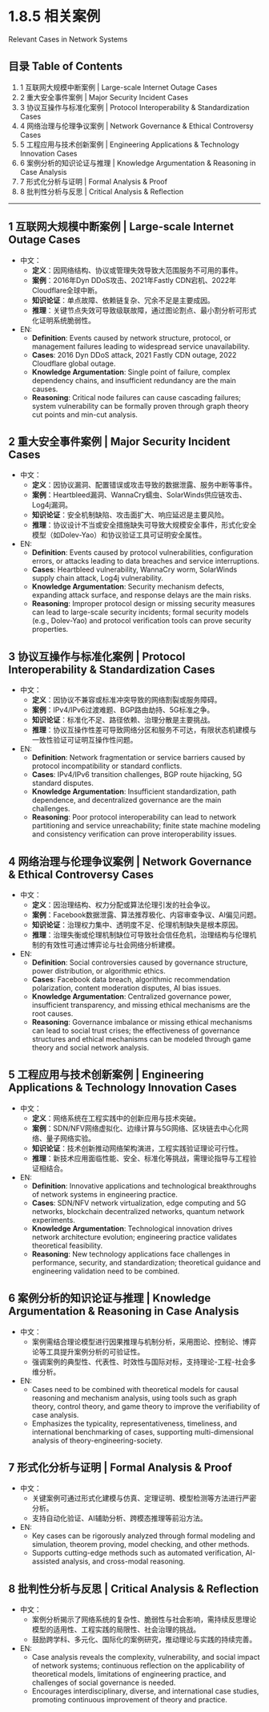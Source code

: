 # 1.8.5 相关案例

Relevant Cases in Network Systems

## 目录 Table of Contents

1. 1 互联网大规模中断案例 | Large-scale Internet Outage Cases
2. 2 重大安全事件案例 | Major Security Incident Cases
3. 3 协议互操作与标准化案例 | Protocol Interoperability & Standardization Cases
4. 4 网络治理与伦理争议案例 | Network Governance & Ethical Controversy Cases
5. 5 工程应用与技术创新案例 | Engineering Applications & Technology Innovation Cases
6. 6 案例分析的知识论证与推理 | Knowledge Argumentation & Reasoning in Case Analysis
7. 7 形式化分析与证明 | Formal Analysis & Proof
8. 8 批判性分析与反思 | Critical Analysis & Reflection

---

## 1 互联网大规模中断案例 | Large-scale Internet Outage Cases

- 中文：
  - **定义**：因网络结构、协议或管理失效导致大范围服务不可用的事件。
  - **案例**：2016年Dyn DDoS攻击、2021年Fastly CDN宕机、2022年Cloudflare全球中断。
  - **知识论证**：单点故障、依赖链复杂、冗余不足是主要成因。
  - **推理**：关键节点失效可导致级联故障，通过图论割点、最小割分析可形式化证明系统脆弱性。
- EN:
  - **Definition**: Events caused by network structure, protocol, or management failures leading to widespread service unavailability.
  - **Cases**: 2016 Dyn DDoS attack, 2021 Fastly CDN outage, 2022 Cloudflare global outage.
  - **Knowledge Argumentation**: Single point of failure, complex dependency chains, and insufficient redundancy are the main causes.
  - **Reasoning**: Critical node failures can cause cascading failures; system vulnerability can be formally proven through graph theory cut points and min-cut analysis.

## 2 重大安全事件案例 | Major Security Incident Cases

- 中文：
  - **定义**：因协议漏洞、配置错误或攻击导致的数据泄露、服务中断等事件。
  - **案例**：Heartbleed漏洞、WannaCry蠕虫、SolarWinds供应链攻击、Log4j漏洞。
  - **知识论证**：安全机制缺陷、攻击面扩大、响应延迟是主要风险。
  - **推理**：协议设计不当或安全措施缺失可导致大规模安全事件，形式化安全模型（如Dolev-Yao）和协议验证工具可证明安全属性。
- EN:
  - **Definition**: Events caused by protocol vulnerabilities, configuration errors, or attacks leading to data breaches and service interruptions.
  - **Cases**: Heartbleed vulnerability, WannaCry worm, SolarWinds supply chain attack, Log4j vulnerability.
  - **Knowledge Argumentation**: Security mechanism defects, expanding attack surface, and response delays are the main risks.
  - **Reasoning**: Improper protocol design or missing security measures can lead to large-scale security incidents; formal security models (e.g., Dolev-Yao) and protocol verification tools can prove security properties.

## 3 协议互操作与标准化案例 | Protocol Interoperability & Standardization Cases

- 中文：
  - **定义**：因协议不兼容或标准冲突导致的网络割裂或服务障碍。
  - **案例**：IPv4/IPv6过渡难题、BGP路由劫持、5G标准之争。
  - **知识论证**：标准化不足、路径依赖、治理分散是主要挑战。
  - **推理**：协议互操作性差可导致网络分区和服务不可达，有限状态机建模与一致性验证可证明互操作性问题。
- EN:
  - **Definition**: Network fragmentation or service barriers caused by protocol incompatibility or standard conflicts.
  - **Cases**: IPv4/IPv6 transition challenges, BGP route hijacking, 5G standard disputes.
  - **Knowledge Argumentation**: Insufficient standardization, path dependence, and decentralized governance are the main challenges.
  - **Reasoning**: Poor protocol interoperability can lead to network partitioning and service unreachability; finite state machine modeling and consistency verification can prove interoperability issues.

## 4 网络治理与伦理争议案例 | Network Governance & Ethical Controversy Cases

- 中文：
  - **定义**：因治理结构、权力分配或算法伦理引发的社会争议。
  - **案例**：Facebook数据泄露、算法推荐极化、内容审查争议、AI偏见问题。
  - **知识论证**：治理权力集中、透明度不足、伦理机制缺失是根本原因。
  - **推理**：治理失衡或伦理机制缺位可导致社会信任危机，治理结构与伦理机制的有效性可通过博弈论与社会网络分析建模。
- EN:
  - **Definition**: Social controversies caused by governance structure, power distribution, or algorithmic ethics.
  - **Cases**: Facebook data breach, algorithmic recommendation polarization, content moderation disputes, AI bias issues.
  - **Knowledge Argumentation**: Centralized governance power, insufficient transparency, and missing ethical mechanisms are the root causes.
  - **Reasoning**: Governance imbalance or missing ethical mechanisms can lead to social trust crises; the effectiveness of governance structures and ethical mechanisms can be modeled through game theory and social network analysis.

## 5 工程应用与技术创新案例 | Engineering Applications & Technology Innovation Cases

- 中文：
  - **定义**：网络系统在工程实践中的创新应用与技术突破。
  - **案例**：SDN/NFV网络虚拟化、边缘计算与5G网络、区块链去中心化网络、量子网络实验。
  - **知识论证**：技术创新推动网络架构演进，工程实践验证理论可行性。
  - **推理**：新技术应用面临性能、安全、标准化等挑战，需理论指导与工程验证相结合。
- EN:
  - **Definition**: Innovative applications and technological breakthroughs of network systems in engineering practice.
  - **Cases**: SDN/NFV network virtualization, edge computing and 5G networks, blockchain decentralized networks, quantum network experiments.
  - **Knowledge Argumentation**: Technological innovation drives network architecture evolution; engineering practice validates theoretical feasibility.
  - **Reasoning**: New technology applications face challenges in performance, security, and standardization; theoretical guidance and engineering validation need to be combined.

## 6 案例分析的知识论证与推理 | Knowledge Argumentation & Reasoning in Case Analysis

- 中文：
  - 案例需结合理论模型进行因果推理与机制分析，采用图论、控制论、博弈论等工具提升案例分析的可验证性。
  - 强调案例的典型性、代表性、时效性与国际对标，支持理论-工程-社会多维分析。
- EN:
  - Cases need to be combined with theoretical models for causal reasoning and mechanism analysis, using tools such as graph theory, control theory, and game theory to improve the verifiability of case analysis.
  - Emphasizes the typicality, representativeness, timeliness, and international benchmarking of cases, supporting multi-dimensional analysis of theory-engineering-society.

## 7 形式化分析与证明 | Formal Analysis & Proof

- 中文：
  - 关键案例可通过形式化建模与仿真、定理证明、模型检测等方法进行严密分析。
  - 支持自动化验证、AI辅助分析、跨模态推理等前沿方法。
- EN:
  - Key cases can be rigorously analyzed through formal modeling and simulation, theorem proving, model checking, and other methods.
  - Supports cutting-edge methods such as automated verification, AI-assisted analysis, and cross-modal reasoning.

## 8 批判性分析与反思 | Critical Analysis & Reflection

- 中文：
  - 案例分析揭示了网络系统的复杂性、脆弱性与社会影响，需持续反思理论模型的适用性、工程实践的局限性、社会治理的挑战。
  - 鼓励跨学科、多元化、国际化的案例研究，推动理论与实践的持续完善。
- EN:
  - Case analysis reveals the complexity, vulnerability, and social impact of network systems; continuous reflection on the applicability of theoretical models, limitations of engineering practice, and challenges of social governance is needed.
  - Encourages interdisciplinary, diverse, and international case studies, promoting continuous improvement of theory and practice.
